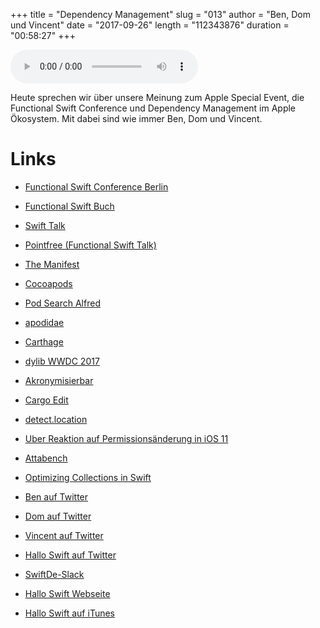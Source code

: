 +++
title = "Dependency Management"
slug = "013"
author = "Ben, Dom und Vincent"
date = "2017-09-26"
length = "112343876"
duration = "00:58:27"
+++

<audio controls>
    <source src="https://media.hallo-swift.de/file/halloswift/013.mp3" type="audio/mp3">
</audio>

Heute sprechen wir über unsere Meinung zum Apple Special Event, die Functional Swift Conference und Dependency Management im Apple Ökosystem. Mit dabei sind wie immer Ben, Dom und Vincent.

# Links

- [Functional Swift Conference Berlin](http://www.funswiftconf.com)
- [Functional Swift Buch](https://www.objc.io/books/functional-swift/)
- [Swift Talk](https://talk.objc.io)
- [Pointfree (Functional Swift Talk)](https://www.pointfree.co)

- [The Manifest](https://manifest.fm)

- [Cocoapods](https://cocoapods.org)
- [Pod Search Alfred](https://github.com/BenchR267/Pod-Search-Alfred)
- [apodidae](https://github.com/kiliankoe/apodidae)

- [Carthage](https://github.com/Carthage/Carthage)
- [dylib WWDC 2017](https://developer.apple.com/videos/play/wwdc2017/413/)

- [Akronymisierbar](https://feed.akronymisier.bar)
- [Cargo Edit](https://github.com/killercup/cargo-edit)

- [detect.location](https://github.com/KrauseFx/detect.location)
- [Uber Reaktion auf Permissionsänderung in iOS 11](https://twitter.com/viticci/status/910606895320326144)
- [Attabench](https://github.com/attaswift/Attabench)
- [Optimizing Collections in Swift](https://www.objc.io/books/optimizing-collections/)

- [Ben auf Twitter](https://twitter.com/benchr)
- [Dom auf Twitter](https://twitter.com/swiftpainless)
- [Vincent auf Twitter](https://twitter.com/regexident)
- [Hallo Swift auf Twitter](https://twitter.com/hallo_swift)
- [SwiftDe-Slack](http://slack.swiftde.net)

- [Hallo Swift Webseite](http://hallo-swift.de)
- [Hallo Swift auf iTunes](https://itunes.apple.com/de/podcast/hallo-swift/id1225721421?mt=2)
